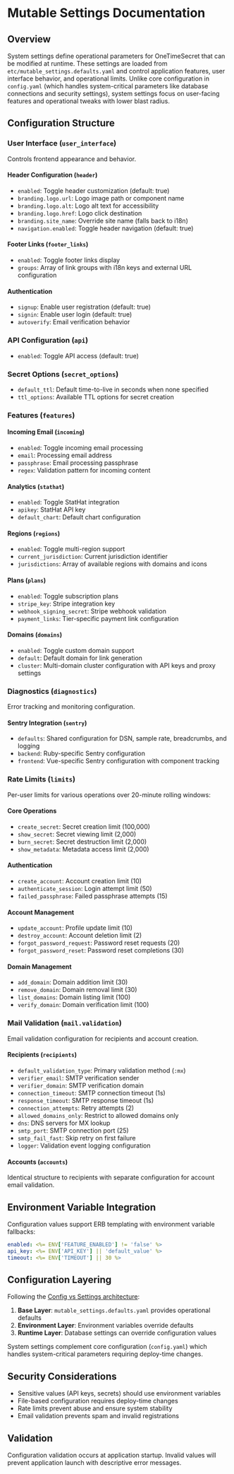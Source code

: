 # Mutable Settings Documentation

## Overview

System settings define operational parameters for OneTimeSecret that can be modified at runtime. These settings are loaded from `etc/mutable_settings.defaults.yaml` and control application features, user interface behavior, and operational limits. Unlike core configuration in `config.yaml` (which handles system-critical parameters like database connections and security settings), system settings focus on user-facing features and operational tweaks with lower blast radius.

## Configuration Structure

### User Interface (`user_interface`)

Controls frontend appearance and behavior.

#### Header Configuration (`header`)
- `enabled`: Toggle header customization (default: true)
- `branding.logo.url`: Logo image path or component name
- `branding.logo.alt`: Logo alt text for accessibility
- `branding.logo.href`: Logo click destination
- `branding.site_name`: Override site name (falls back to i18n)
- `navigation.enabled`: Toggle header navigation (default: true)

#### Footer Links (`footer_links`)
- `enabled`: Toggle footer links display
- `groups`: Array of link groups with i18n keys and external URL configuration

#### Authentication
- `signup`: Enable user registration (default: true)
- `signin`: Enable user login (default: true)
- `autoverify`: Email verification behavior

### API Configuration (`api`)
- `enabled`: Toggle API access (default: true)

### Secret Options (`secret_options`)
- `default_ttl`: Default time-to-live in seconds when none specified
- `ttl_options`: Available TTL options for secret creation

### Features (`features`)

#### Incoming Email (`incoming`)
- `enabled`: Toggle incoming email processing
- `email`: Processing email address
- `passphrase`: Email processing passphrase
- `regex`: Validation pattern for incoming content

#### Analytics (`stathat`)
- `enabled`: Toggle StatHat integration
- `apikey`: StatHat API key
- `default_chart`: Default chart configuration

#### Regions (`regions`)
- `enabled`: Toggle multi-region support
- `current_jurisdiction`: Current jurisdiction identifier
- `jurisdictions`: Array of available regions with domains and icons

#### Plans (`plans`)
- `enabled`: Toggle subscription plans
- `stripe_key`: Stripe integration key
- `webhook_signing_secret`: Stripe webhook validation
- `payment_links`: Tier-specific payment link configuration

#### Domains (`domains`)
- `enabled`: Toggle custom domain support
- `default`: Default domain for link generation
- `cluster`: Multi-domain cluster configuration with API keys and proxy settings

### Diagnostics (`diagnostics`)

Error tracking and monitoring configuration.

#### Sentry Integration (`sentry`)
- `defaults`: Shared configuration for DSN, sample rate, breadcrumbs, and logging
- `backend`: Ruby-specific Sentry configuration
- `frontend`: Vue-specific Sentry configuration with component tracking

### Rate Limits (`limits`)

Per-user limits for various operations over 20-minute rolling windows:

#### Core Operations
- `create_secret`: Secret creation limit (100,000)
- `show_secret`: Secret viewing limit (2,000)
- `burn_secret`: Secret destruction limit (2,000)
- `show_metadata`: Metadata access limit (2,000)

#### Authentication
- `create_account`: Account creation limit (10)
- `authenticate_session`: Login attempt limit (50)
- `failed_passphrase`: Failed passphrase attempts (15)

#### Account Management
- `update_account`: Profile update limit (10)
- `destroy_account`: Account deletion limit (2)
- `forgot_password_request`: Password reset requests (20)
- `forgot_password_reset`: Password reset completions (30)

#### Domain Management
- `add_domain`: Domain addition limit (30)
- `remove_domain`: Domain removal limit (30)
- `list_domains`: Domain listing limit (100)
- `verify_domain`: Domain verification limit (100)

### Mail Validation (`mail.validation`)

Email validation configuration for recipients and account creation.

#### Recipients (`recipients`)
- `default_validation_type`: Primary validation method (`:mx`)
- `verifier_email`: SMTP verification sender
- `verifier_domain`: SMTP verification domain
- `connection_timeout`: SMTP connection timeout (1s)
- `response_timeout`: SMTP response timeout (1s)
- `connection_attempts`: Retry attempts (2)
- `allowed_domains_only`: Restrict to allowed domains only
- `dns`: DNS servers for MX lookup
- `smtp_port`: SMTP connection port (25)
- `smtp_fail_fast`: Skip retry on first failure
- `logger`: Validation event logging configuration

#### Accounts (`accounts`)
Identical structure to recipients with separate configuration for account email validation.

## Environment Variable Integration

Configuration values support ERB templating with environment variable fallbacks:

```yaml
enabled: <%= ENV['FEATURE_ENABLED'] != 'false' %>
api_key: <%= ENV['API_KEY'] || 'default_value' %>
timeout: <%= ENV['TIMEOUT'] || 30 %>
```

## Configuration Layering

Following the [Config vs Settings architecture](../architecture/config-vs-settings.md):

1. **Base Layer**: `mutable_settings.defaults.yaml` provides operational defaults
2. **Environment Layer**: Environment variables override defaults
3. **Runtime Layer**: Database settings can override configuration values

System settings complement core configuration (`config.yaml`) which handles system-critical parameters requiring deploy-time changes.

## Security Considerations

- Sensitive values (API keys, secrets) should use environment variables
- File-based configuration requires deploy-time changes
- Rate limits prevent abuse and ensure system stability
- Email validation prevents spam and invalid registrations

## Validation

Configuration validation occurs at application startup. Invalid values will prevent application launch with descriptive error messages.
